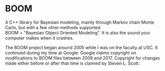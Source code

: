 # BOOM
A C++ library for Bayesian modeling, mainly through Markov chain Monte Carlo, but with a few other methods supported.  
BOOM = "Bayesian Object Oriented Modeling".  It is also the sound your computer makes when it crashes.

The BOOM project began around 2005 while I was on the faculty at USC.  It continued during my time at Google.  Google claims 
copyright on modifications to BOOM files between 2009 and 2017.  Copyright for changes made either before or after that time 
is claimed by Steven L. Scott.  
